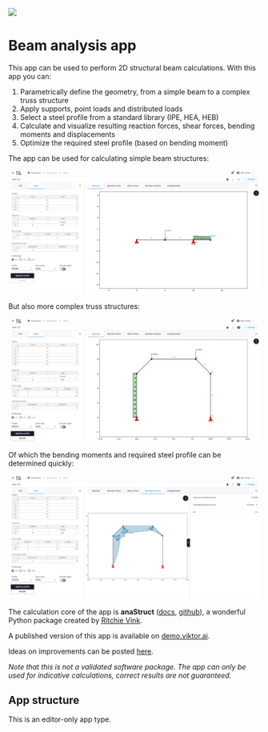 ![](https://img.shields.io/badge/SDK-v13.7.0-blue) <Please check version is the same as specified in requirements.txt>

# Beam analysis app
This app can be used to perform 2D structural beam calculations. With this app you can:
1. Parametrically define the geometry, from a simple beam to a complex truss structure
2. Apply supports, point loads and distributed loads
3. Select a steel profile from a standard library (IPE, HEA, HEB)
4. Calculate and visualize resulting reaction forces, shear forces, bending moments and displacements
5. Optimize the required steel profile (based on bending moment)

The app can be used for calculating simple beam structures:

![image1](./resources/image1.png)

But also more complex truss structures:

![image2](./resources/image2.png)

Of which the bending moments and required steel profile can be determined quickly:

![image3](./resources/image3.png)

The calculation core of the app is **anaStruct** ([docs](https://anastruct.readthedocs.io/en/latest/), 
[github](https://github.com/ritchie46/anaStruct)), a wonderful Python package created by [Ritchie Vink](https://www.ritchievink.com/).

A published version of this app is available on [demo.viktor.ai](https://demo.viktor.ai/workspaces/80/app/). 

Ideas on improvements can be posted [here](https://github.com/viktor-platform/beam-analysis-app/discussions/categories/ideas).

*Note that this is not a validated software package. The app can only be used for indicative calculations, 
correct results are not guaranteed.*

## App structure
This is an editor-only app type.
